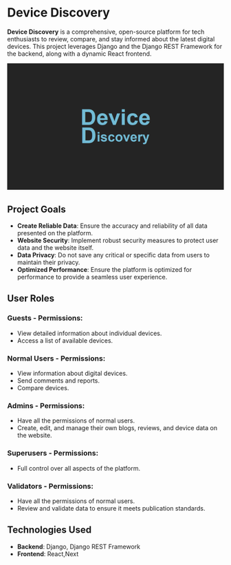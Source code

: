 # Device Discovery 
**Device Discovery** is a comprehensive, open-source platform for tech enthusiasts to review, compare, and stay informed about the latest digital devices. This project leverages Django and the Django REST Framework for the backend, along with a dynamic React frontend.

![Device discovery](/docs/img/logo/logo.png)

## Project Goals 
- **Create Reliable Data**: Ensure the accuracy and reliability of all data presented on the platform.
- **Website Security**: Implement robust security measures to protect user data and the website itself.
- **Data Privacy**: Do not save any critical or specific data from users to maintain their privacy.
- **Optimized Performance**: Ensure the platform is optimized for performance to provide a seamless user experience.

## User Roles 
### Guests - **Permissions**:
- View detailed information about individual devices.
- Access a list of available devices.
### Normal Users - **Permissions**: 
- View information about digital devices.
- Send comments and reports.
- Compare devices. 
### Admins - **Permissions**: 
- Have all the permissions of normal users.
- Create, edit, and manage their own blogs, reviews, and device data on the website.
### Superusers - **Permissions**: 
- Full control over all aspects of the platform. 
### Validators - **Permissions**: 
- Have all the permissions of normal users.
- Review and validate data to ensure it meets publication standards.
## Technologies Used 
- **Backend**: Django, Django REST Framework
- **Frontend**: React,Next 
